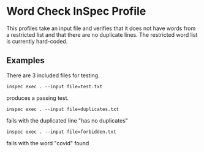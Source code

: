 # Word Check InSpec Profile

This profiles take an input file and verifies that it does not have words from a restricted list and that there are no duplicate lines. The restricted word list is currently hard-coded.

## Examples

There are 3 included files for testing.


```
inspec exec . --input file=test.txt
```
produces a passing test.


```
inspec exec . --input file=duplicates.txt
```
fails with the duplicated line "has no duplicates"


```
inspec exec . --input file=forbidden.txt
```
fails with the word "covid" found
